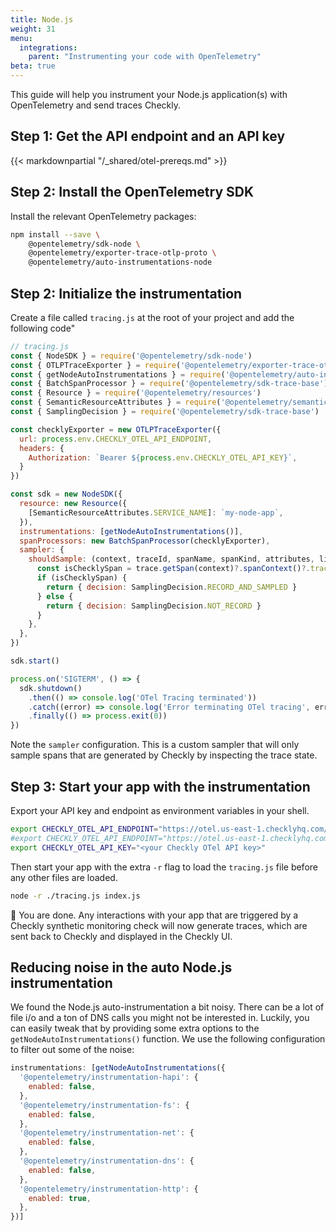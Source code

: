 ```yaml
---
title: Node.js
weight: 31
menu:
  integrations:
    parent: "Instrumenting your code with OpenTelemetry"
beta: true
---
```


This guide will help you instrument your Node.js application(s) with OpenTelemetry and send traces Checkly.

## Step 1: Get the API endpoint and an API key

{{< markdownpartial "/_shared/otel-prereqs.md" >}}


## Step 2: Install the OpenTelemetry SDK

Install the relevant OpenTelemetry packages:

```bash
npm install --save \
    @opentelemetry/sdk-node \
    @opentelemetry/exporter-trace-otlp-proto \
    @opentelemetry/auto-instrumentations-node
```

## Step 2: Initialize the instrumentation

Create a file called `tracing.js` at the root of your project and add the following code"

```javascript
// tracing.js
const { NodeSDK } = require('@opentelemetry/sdk-node')
const { OTLPTraceExporter } = require('@opentelemetry/exporter-trace-otlp-proto')
const { getNodeAutoInstrumentations } = require('@opentelemetry/auto-instrumentations-node')
const { BatchSpanProcessor } = require('@opentelemetry/sdk-trace-base')
const { Resource } = require('@opentelemetry/resources')
const { SemanticResourceAttributes } = require('@opentelemetry/semantic-conventions')
const { SamplingDecision } = require('@opentelemetry/sdk-trace-base')

const checklyExporter = new OTLPTraceExporter({
  url: process.env.CHECKLY_OTEL_API_ENDPOINT,
  headers: {
    Authorization: `Bearer ${process.env.CHECKLY_OTEL_API_KEY}`,
  }
})

const sdk = new NodeSDK({
  resource: new Resource({
    [SemanticResourceAttributes.SERVICE_NAME]: `my-node-app`,
  }),
  instrumentations: [getNodeAutoInstrumentations()],
  spanProcessors: new BatchSpanProcessor(checklyExporter),
  sampler: {
    shouldSample: (context, traceId, spanName, spanKind, attributes, links) => {
      const isChecklySpan = trace.getSpan(context)?.spanContext()?.traceState?.get('checkly')
      if (isChecklySpan) {
        return { decision: SamplingDecision.RECORD_AND_SAMPLED }
      } else {
        return { decision: SamplingDecision.NOT_RECORD }
      }
    },
  },
})

sdk.start()

process.on('SIGTERM', () => {
  sdk.shutdown()
    .then(() => console.log('OTel Tracing terminated'))
    .catch((error) => console.log('Error terminating OTel tracing', error))
    .finally(() => process.exit(0))
})
```

Note the `sampler` configuration. This is a custom sampler that will only sample spans that are generated by Checkly by
inspecting the trace state. 

## Step 3: Start your app with the instrumentation

Export your API key and endpoint as environment variables in your shell.

```bash
export CHECKLY_OTEL_API_ENDPOINT="https://otel.us-east-1.checklyhq.com/v1/traces" # US instance
#export CHECKLY_OTEL_API_ENDPOINT="https://otel.us-east-1.checklyhq.com/v1/traces" # EU instance
export CHECKLY_OTEL_API_KEY="<your Checkly OTel API key>"
```
Then start your app with the extra `-r` flag to load the `tracing.js` file before any other files are loaded.

```bash
node -r ./tracing.js index.js
```
🎉 You are done. Any interactions with your app that are triggered by a Checkly synthetic monitoring check will now generate 
traces, which are sent back to Checkly and displayed in the Checkly UI.

## Reducing noise in the auto Node.js instrumentation

We found the Node.js auto-instrumentation a bit noisy. There can be a lot of file i/o and a ton of DNS calls you might not 
be interested in. Luckily, you can easily tweak that by providing some extra options to the `getNodeAutoInstrumentations()` function.
We use the following configuration to filter out some of the noise:

```javascript
instrumentations: [getNodeAutoInstrumentations({
  '@opentelemetry/instrumentation-hapi': {
    enabled: false,
  },
  '@opentelemetry/instrumentation-fs': {
    enabled: false,
  },
  '@opentelemetry/instrumentation-net': {
    enabled: false,
  },
  '@opentelemetry/instrumentation-dns': {
    enabled: false,
  },
  '@opentelemetry/instrumentation-http': {
    enabled: true,
  },
})]
```
